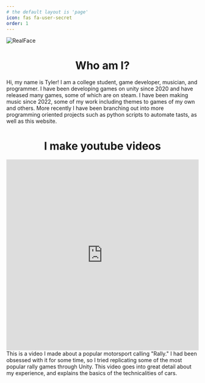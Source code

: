 ```yaml
---
# the default layout is 'page'
icon: fas fa-user-secret
order: 1
---
```

![RealFace](https://media.licdn.com/dms/image/D4E03AQG4jTBBhczmKw/profile-displayphoto-shrink_200_200/0/1713227607777?e=1727308800&v=beta&t=dRZu8cckbfnwkb29RnO_AfoVdSbBYBnxQiPBdRK_Qak)

<div align="center"><h1>Who am I?</h1></div>

Hi, my name is Tyler! I am a college student, game developer, musician, and programmer. I have been developing games on unity since 2020 and have released many games, some of which are on steam. I have been making music since 2022, some of my work including themes to games of my own and others. More recently I have been branching out into more programming oriented projects such as python scripts to automate tasts, as well as this website.

<div align="center"><h1>I make youtube videos</h1>

<iframe width="100%" height="500px" src="https://www.youtube.com/embed/6PdFTp4bSRs" title="How I Made a Rally Game: In Depth Analysis" frameborder="0" allow="accelerometer; autoplay; clipboard-write; encrypted-media; gyroscope; picture-in-picture; web-share" referrerpolicy="strict-origin-when-cross-origin" allowfullscreen></iframe>
</div>

<div>This is a video I made about a popular motorsport calling "Rally." I had been obsessed with it for some time, so I tried replicating some of the most popular rally games through Unity. This video goes into great detail about my experience, and explains the basics of the technicalities of cars.</div>
